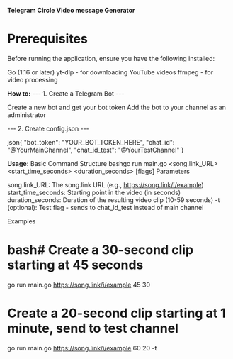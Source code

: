 **Telegram Circle Video message Generator**

# Prerequisites
Before running the application, ensure you have the following installed:

Go (1.16 or later)
yt-dlp - for downloading YouTube videos
ffmpeg - for video processing

**How to:**
--- 1. Create a Telegram Bot ---

Create a new bot and get your bot token
Add the bot to your channel as an administrator


--- 2. Create config.json ---

json{
  "bot_token": "YOUR_BOT_TOKEN_HERE",
  "chat_id": "@YourMainChannel",
  "chat_id_test": "@YourTestChannel"
}

**Usage:**
Basic Command Structure
bashgo run main.go <song.link_URL> <start_time_seconds> <duration_seconds> [flags]
Parameters

song.link_URL: The song.link URL (e.g., https://song.link/i/example)
start_time_seconds: Starting point in the video (in seconds)
duration_seconds: Duration of the resulting video clip (10-59 seconds)
-t (optional): Test flag - sends to chat_id_test instead of main channel

Examples
# bash# Create a 30-second clip starting at 45 seconds
go run main.go https://song.link/i/example 45 30

# Create a 20-second clip starting at 1 minute, send to test channel
go run main.go https://song.link/i/example 60 20 -t

